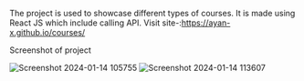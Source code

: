 The project is used to showcase different types of courses.
It is made using React JS which include calling API.
Visit site-:https://ayan-x.github.io/courses/

Screenshot of project

![Screenshot 2024-01-14 105755](https://github.com/Ayan-x/courses/assets/95574868/1284d88b-aa7e-4da6-8c11-1ec2e9e6ece0)
![Screenshot 2024-01-14 113607](https://github.com/Ayan-x/courses/assets/95574868/6e5233c1-9e38-40af-8cf0-6ff2a1fccebb)
